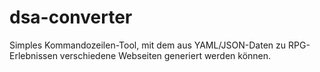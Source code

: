# dsa-converter

Simples Kommandozeilen-Tool, mit dem aus YAML/JSON-Daten zu RPG-Erlebnissen verschiedene Webseiten generiert werden können.
